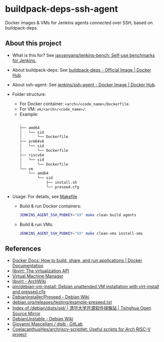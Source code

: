 # buildpack-deps-ssh-agent

Docker images & VMs for Jenkins agents connected over SSH, based on buildpack-deps.

## About this project

- What is this for?
  See [jaxvanyang/jenkins-bench: Self-use benchmarks for Jenkins.](https://github.com/jaxvanyang/jenkins-bench)

- About buildpack-deps:
  See [buildpack-deps - Official Image | Docker Hub](https://hub.docker.com/_/buildpack-deps).

- About ssh-agent:
  See [jenkins/ssh-agent - Docker Image | Docker Hub](https://hub.docker.com/r/jenkins/ssh-agent).

- Folder structure:
  - For Docker container: `<arch>/<code_name>/Dockerfile`.
  - For VM: `vm/<arch>/<code_name>/`.
  - Example:
    ```bash
    .
    ├── amd64
    │   └── sid
    │       └── Dockerfile
    ├── arm64v8
    │   └── sid
    │       └── Dockerfile
    ├── riscv64
    │   └── sid
    │       └── Dockerfile
    └── vm
        └── amd64
            └── sid
                ├── install.sh
                └── preseed.cfg
    ```

- Usage: For details, see [Makefile](Makefile)
  - Build & run Docker containers:
    ```bash
    JENKINS_AGENT_SSH_PUBKEY="XX" make clean build agents
    ```
  - Build & run VMs:
    ```bash
    JENKINS_AGENT_SSH_PUBKEY="XX" make clean-vms install-vms
    ```

## References

- [Docker Docs: How to build, share, and run applications | Docker Documentation](https://docs.docker.com/)
- [libvirt: The virtualization API](https://libvirt.org/)
- [Virtual Machine Manager](https://virt-manager.org/index.html)
- [libvirt - ArchWiki](https://wiki.archlinux.org/title/Libvirt)
- [pin/debian-vm-install: Debian unattended VM installation with virt-install and pressed.cfg](https://github.com/pin/debian-vm-install)
- [DebianInstaller/Preseed - Debian Wiki](https://wiki.debian.org/DebianInstaller/Preseed)
- [debian.org/releases/testing/example-preseed.txt](https://www.debian.org/releases/testing/example-preseed.txt)
- [Index of /debian/dists/sid/ | 清华大学开源软件镜像站 | Tsinghua Open Source Mirror](https://mirrors.tuna.tsinghua.edu.cn/debian/dists/sid/)
- [DebianUnstable - Debian Wiki](https://wiki.debian.org/DebianUnstable#Installation)
- [Giovanni Mascellani / dqib · GitLab](https://gitlab.com/giomasce/dqib)
- [CoelacanthusHex/archriscv-scriptlet: Useful scripts for Arch RISC-V project](https://github.com/CoelacanthusHex/archriscv-scriptlet)
